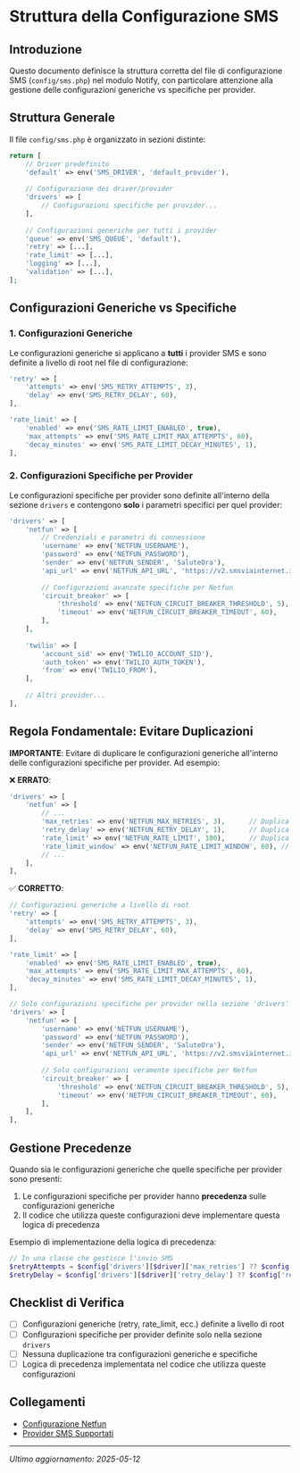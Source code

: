 # Struttura della Configurazione SMS 

## Introduzione

Questo documento definisce la struttura corretta del file di configurazione SMS (`config/sms.php`) nel modulo Notify, con particolare attenzione alla gestione delle configurazioni generiche vs specifiche per provider.

## Struttura Generale

Il file `config/sms.php` è organizzato in sezioni distinte:

```php
return [
    // Driver predefinito
    'default' => env('SMS_DRIVER', 'default_provider'),
    
    // Configurazione dei driver/provider
    'drivers' => [
        // Configurazioni specifiche per provider...
    ],
    
    // Configurazioni generiche per tutti i provider
    'queue' => env('SMS_QUEUE', 'default'),
    'retry' => [...],
    'rate_limit' => [...],
    'logging' => [...],
    'validation' => [...],
];
```

## Configurazioni Generiche vs Specifiche

### 1. Configurazioni Generiche

Le configurazioni generiche si applicano a **tutti** i provider SMS e sono definite a livello di root nel file di configurazione:

```php
'retry' => [
    'attempts' => env('SMS_RETRY_ATTEMPTS', 3),
    'delay' => env('SMS_RETRY_DELAY', 60),
],

'rate_limit' => [
    'enabled' => env('SMS_RATE_LIMIT_ENABLED', true),
    'max_attempts' => env('SMS_RATE_LIMIT_MAX_ATTEMPTS', 60),
    'decay_minutes' => env('SMS_RATE_LIMIT_DECAY_MINUTES', 1),
],
```

### 2. Configurazioni Specifiche per Provider

Le configurazioni specifiche per provider sono definite all'interno della sezione `drivers` e contengono **solo** i parametri specifici per quel provider:

```php
'drivers' => [
    'netfun' => [
        // Credenziali e parametri di connessione
        'username' => env('NETFUN_USERNAME'),
        'password' => env('NETFUN_PASSWORD'),
        'sender' => env('NETFUN_SENDER', 'SaluteOra'),
        'api_url' => env('NETFUN_API_URL', 'https://v2.smsviainternet.it/api/rest/v1/sms-batch.json'),
        
        // Configurazioni avanzate specifiche per Netfun
        'circuit_breaker' => [
            'threshold' => env('NETFUN_CIRCUIT_BREAKER_THRESHOLD', 5),
            'timeout' => env('NETFUN_CIRCUIT_BREAKER_TIMEOUT', 60),
        ],
    ],
    
    'twilio' => [
        'account_sid' => env('TWILIO_ACCOUNT_SID'),
        'auth_token' => env('TWILIO_AUTH_TOKEN'),
        'from' => env('TWILIO_FROM'),
    ],
    
    // Altri provider...
],
```

## Regola Fondamentale: Evitare Duplicazioni

**IMPORTANTE**: Evitare di duplicare le configurazioni generiche all'interno delle configurazioni specifiche per provider. Ad esempio:

❌ **ERRATO**:
```php
'drivers' => [
    'netfun' => [
        // ...
        'max_retries' => env('NETFUN_MAX_RETRIES', 3),      // Duplica 'retry.attempts'
        'retry_delay' => env('NETFUN_RETRY_DELAY', 1),      // Duplica 'retry.delay'
        'rate_limit' => env('NETFUN_RATE_LIMIT', 100),      // Duplica 'rate_limit.max_attempts'
        'rate_limit_window' => env('NETFUN_RATE_LIMIT_WINDOW', 60), // Duplica 'rate_limit.decay_minutes'
        // ...
    ],
],
```

✅ **CORRETTO**:
```php
// Configurazioni generiche a livello di root
'retry' => [
    'attempts' => env('SMS_RETRY_ATTEMPTS', 3),
    'delay' => env('SMS_RETRY_DELAY', 60),
],

'rate_limit' => [
    'enabled' => env('SMS_RATE_LIMIT_ENABLED', true),
    'max_attempts' => env('SMS_RATE_LIMIT_MAX_ATTEMPTS', 60),
    'decay_minutes' => env('SMS_RATE_LIMIT_DECAY_MINUTES', 1),
],

// Solo configurazioni specifiche per provider nella sezione 'drivers'
'drivers' => [
    'netfun' => [
        'username' => env('NETFUN_USERNAME'),
        'password' => env('NETFUN_PASSWORD'),
        'sender' => env('NETFUN_SENDER', 'SaluteOra'),
        'api_url' => env('NETFUN_API_URL', 'https://v2.smsviainternet.it/api/rest/v1/sms-batch.json'),
        
        // Solo configurazioni veramente specifiche per Netfun
        'circuit_breaker' => [
            'threshold' => env('NETFUN_CIRCUIT_BREAKER_THRESHOLD', 5),
            'timeout' => env('NETFUN_CIRCUIT_BREAKER_TIMEOUT', 60),
        ],
    ],
],
```

## Gestione Precedenze

Quando sia le configurazioni generiche che quelle specifiche per provider sono presenti:

1. Le configurazioni specifiche per provider hanno **precedenza** sulle configurazioni generiche
2. Il codice che utilizza queste configurazioni deve implementare questa logica di precedenza

Esempio di implementazione della logica di precedenza:

```php
// In una classe che gestisce l'invio SMS
$retryAttempts = $config['drivers'][$driver]['max_retries'] ?? $config['retry']['attempts'];
$retryDelay = $config['drivers'][$driver]['retry_delay'] ?? $config['retry']['delay'];
```

## Checklist di Verifica

- [ ] Configurazioni generiche (retry, rate_limit, ecc.) definite a livello di root
- [ ] Configurazioni specifiche per provider definite solo nella sezione `drivers`
- [ ] Nessuna duplicazione tra configurazioni generiche e specifiche
- [ ] Logica di precedenza implementata nel codice che utilizza queste configurazioni

## Collegamenti

- [Configurazione Netfun](./NETFUN_CONFIG_REQUIREMENTS.md)
- [Provider SMS Supportati](./notifications/SMS_PROVIDER_CONFIGURATION.md)

---

*Ultimo aggiornamento: 2025-05-12*

